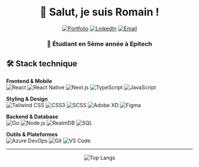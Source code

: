 <div align="center">

# 👋 Salut, je suis Romain !

[![Portfolio](https://img.shields.io/badge/Portfolio-romainreynaert.fr-3B82F6?style=for-the-badge&logo=safari&logoColor=white)](https://romainreynaert.fr)
[![LinkedIn](https://img.shields.io/badge/LinkedIn-Romain_REYNAERT-0A66C2?style=for-the-badge&logo=linkedin&logoColor=white)](https://www.linkedin.com/in/romain-reynaert/)
[![Email](https://img.shields.io/badge/Email-Contact_Moi-EA4335?style=for-the-badge&logo=gmail&logoColor=white)](mailto:romain.reynaert@epitech.eu)

### 🎯 Étudiant en 5ème année à Epitech

</div>

## 🛠 Stack technique

**Frontend & Mobile**  
![React](https://img.shields.io/badge/React-20232A?style=for-the-badge&logo=react&logoColor=61DAFB)
![React Native](https://img.shields.io/badge/React_Native-20232A?style=for-the-badge&logo=react&logoColor=61DAFB)
![Next.js](https://img.shields.io/badge/Next.js-000000?style=for-the-badge&logo=next.js&logoColor=white)
![TypeScript](https://img.shields.io/badge/TypeScript-007ACC?style=for-the-badge&logo=typescript&logoColor=white)
![JavaScript](https://img.shields.io/badge/JavaScript-F7DF1E?style=for-the-badge&logo=javascript&logoColor=black)

**Styling & Design**  
![Tailwind CSS](https://img.shields.io/badge/Tailwind_CSS-38B2AC?style=for-the-badge&logo=tailwind-css&logoColor=white)
![CSS3](https://img.shields.io/badge/CSS3-1572B6?style=for-the-badge&logo=css3&logoColor=white)
![SCSS](https://img.shields.io/badge/SCSS-CC6699?style=for-the-badge&logo=sass&logoColor=white)
![Adobe XD](https://img.shields.io/badge/Adobe%20XD-470137?style=for-the-badge&logo=Adobe%20XD&logoColor=#FF61F6)
![Figma](https://img.shields.io/badge/Figma-F24E1E?style=for-the-badge&logo=figma&logoColor=white)

**Backend & Database**  
![Go](https://img.shields.io/badge/Go-00ADD8?style=for-the-badge&logo=go&logoColor=white)
![Node.js](https://img.shields.io/badge/Node.js-43853D?style=for-the-badge&logo=node.js&logoColor=white)
![RealmDB](https://img.shields.io/badge/Realm-39477F?style=for-the-badge&logo=realm&logoColor=white)
![SQL](https://img.shields.io/badge/SQL-CC2927?style=for-the-badge&logo=microsoft-sql-server&logoColor=white)

**Outils & Plateformes**  
![Azure DevOps](https://img.shields.io/badge/Azure_DevOps-0078D7?style=for-the-badge&logo=azure-devops&logoColor=white)
![Git](https://img.shields.io/badge/Git-F05032?style=for-the-badge&logo=git&logoColor=white)
![VS Code](https://img.shields.io/badge/VS_Code-0078D4?style=for-the-badge&logo=visual%20studio%20code&logoColor=white)

---

<div align="center">

![Top Langs](https://github-readme-stats.vercel.app/api/top-langs/?username=romainrnt&layout=compact&theme=tokyonight&border_color=3B82F6&bg_color=0D1117&title_color=3B82F6&text_color=C9D1D9)

</div>
